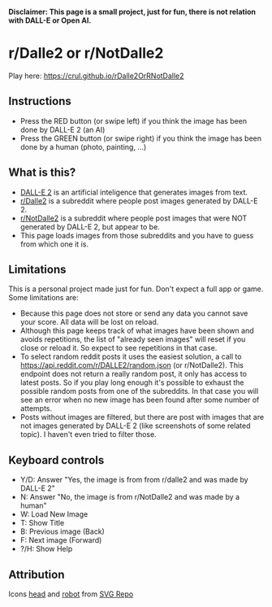 **Disclaimer: This page is a small project, just for fun, there is not relation with DALL-E or Open AI.**

# r/Dalle2 or r/NotDalle2

Play here: https://crul.github.io/rDalle2OrRNotDalle2

## Instructions

- Press the RED button (or swipe left) if you think the image has been done by DALL-E 2 (an AI)
- Press the GREEN button (or swipe right) if you think the image has been done by a human (photo, painting, ...)

## What is this?

- [DALL-E 2](https://en.wikipedia.org/wiki/DALL-E) is an artificial inteligence that generates images from text.
- [r/Dalle2](https://www.reddit.com/r/dalle2) is a subreddit where people post images generated by DALL-E 2.
- [r/NotDalle2](https://www.reddit.com/r/NotDalle2) is a subreddit where people post images that were NOT generated by DALL-E 2, but appear to be.
- This page loads images from those subreddits and you have to guess from which one it is.

## Limitations

This is a personal project made just for fun. Don't expect a full app or game. Some limitations are:

- Because this page does not store or send any data you cannot save your score. All data will be lost on reload.
- Although this page keeps track of what images have been shown and avoids repetitions, the list of "already seen images" will reset if you close or reload it. So expect to see repetitions in that case.
- To select random reddit posts it uses the easiest solution, a call to https://api.reddit.com/r/DALLE2/random.json (or r/NotDalle2). This endpoint does not return a really random post, it only has access to latest posts. So if you play long enough it's possible to exhaust the possible random posts from one of the subreddits. In that case you will see an error when no new image has been found after some number of attempts.
- Posts without images are filtered, but there are post with images that are not images generated by DALL-E 2 (like screenshots of some related topic). I haven't even tried to filter those.

## Keyboard controls

- Y/D: Answer "Yes, the image is from from r/dalle2 and was made by DALL-E 2"
- N: Answer "No, the image is from r/NotDalle2 and was made by a human"
- W: Load New Image
- T: Show Title
- B: Previous image (Back)
- F: Next image (Forward)
- ?/H: Show Help

## Attribution

Icons [head](https://www.svgrepo.com/svg/6979/head) and [robot](https://www.svgrepo.com/svg/18606/robot) from [SVG Repo](https://www.svgrepo.com)
